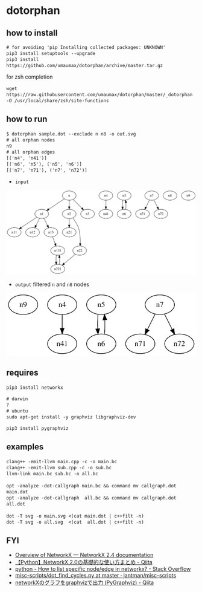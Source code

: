 # dotorphan

## how to install
```
# for avoiding 'pip Installing collected packages: UNKNOWN'
pip3 install setuptools --upgrade
pip3 install https://github.com/umaumax/dotorphan/archive/master.tar.gz
```

for zsh completion
```
wget https://raw.githubusercontent.com/umaumax/dotorphan/master/_dotorphan -O /usr/local/share/zsh/site-functions
```

## how to run

```
$ dotorphan sample.dot --exclude n n8 -o out.svg
# all orphan nodes
n9
# all orphan edges
[('n4', 'n41')]
[('n6', 'n5'), ('n5', 'n6')]
[('n7', 'n71'), ('n7', 'n72')]
```

* `input`

![input dot svg]( ./examples/sample.svg )

* `output` filtered `n` and `n8` nodes

![ouput dot svg]( ./examples/out.svg )

## requires
```
pip3 install networkx
```

```
# darwin
?
# ubuntu
sudo apt-get install -y graphviz libgraphviz-dev
```

```
pip3 install pygraphviz
```

## examples
```
clang++ -emit-llvm main.cpp -c -o main.bc
clang++ -emit-llvm sub.cpp -c -o sub.bc
llvm-link main.bc sub.bc -o all.bc

opt -analyze -dot-callgraph main.bc && command mv callgraph.dot main.dot
opt -analyze -dot-callgraph  all.bc && command mv callgraph.dot  all.dot

dot -T svg -o main.svg <(cat main.dot | c++filt -n)
dot -T svg -o all.svg  <(cat  all.dot | c++filt -n)
```

## FYI
* [Overview of NetworkX — NetworkX 2\.4 documentation]( https://networkx.github.io/documentation/stable/index.html )
* [【Python】NetworkX 2\.0の基礎的な使い方まとめ \- Qiita]( https://qiita.com/kzm4269/items/081ff2fdb8a6b0a6112f )
* [python \- How to list specific node/edge in networkx? \- Stack Overflow]( https://stackoverflow.com/questions/12020020/how-to-list-specific-node-edge-in-networkx )
* [misc\-scripts/dot\_find\_cycles\.py at master · jantman/misc\-scripts]( https://github.com/jantman/misc-scripts/blob/master/dot_find_cycles.py )
* [networkXのグラフをgraphvizで出力 \(PyGraphviz\) \- Qiita]( https://qiita.com/genyajoe/items/dff6051a3bccf8f17370 )
